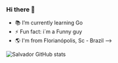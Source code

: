 ### Hi there 👋

- 📚 I’m currently learning Go
- ⚡ Fun fact: i´m a Funny guy
- 🌎 I'm from Florianópolis, Sc - Brazil
-->

![Salvador GitHub stats](https://github-readme-stats.vercel.app/api?username=Ssalvador221&show_icons=true&theme=radical)
